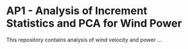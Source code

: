 # AP1 - Analysis of Increment Statistics and PCA for Wind Power
This repository contains analysis of wind velocity and power ...
